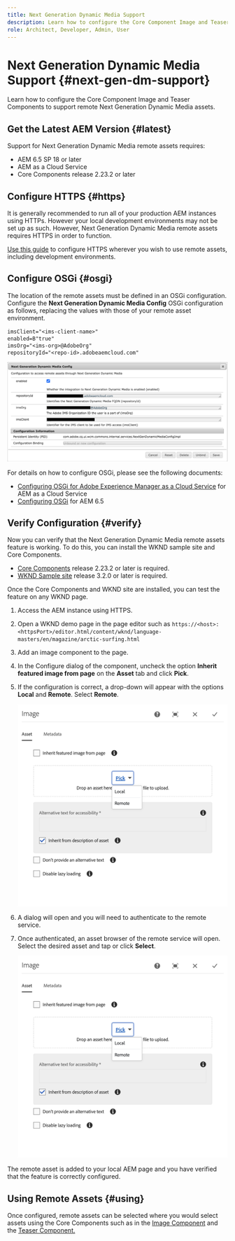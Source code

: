 ```yaml
---
title: Next Generation Dynamic Media Support
description: Learn how to configure the Core Component Image and Teaser Components to support remote Next Generation Dynamic Media assets.
role: Architect, Developer, Admin, User
---
```


# Next Generation Dynamic Media Support {#next-gen-dm-support}

Learn how to configure the Core Component Image and Teaser Components to support remote Next Generation Dynamic Media assets.

## Get the Latest AEM Version {#latest}

Support for Next Generation Dynamic Media remote assets requires:

* AEM 6.5 SP 18 or later
* AEM as a Cloud Service
* Core Components release 2.23.2 or later

## Configure HTTPS {#https}

It is generally recommended to run all of your production AEM instances using HTTPs. However your local development environments may not be set up as such. However, Next Generation Dynamic Media remote assets requires HTTPS in order to function.

[Use this guide](https://experienceleague.adobe.com/docs/experience-manager-learn/foundation/security/use-the-ssl-wizard.html) to configure HTTPS wherever you wish to use remote assets, including development environments.

## Configure OSGi {#osgi}

The location of the remote assets must be defined in an OSGi configuration. Configure the **Next Generation Dynamic Media Config** OSGi configuration as follows, replacing the values with those of your remote asset environment.

```text
imsClient="<ims-client-name>"
enabled=B"true"
imsOrg="<ims-org>@AdobeOrg"
repositoryId="<repo-id>.adobeaemcloud.com"
```

![The Next Generation Dynamic Media Config OSGi configuration window](/help/assets/remote-assets-osgi.png)

For details on how to configure OSGi, please see the following documents:

* [Configuring OSGi for Adobe Experience Manager as a Cloud Service](https://experienceleague.adobe.com/docs/experience-manager-cloud-service/content/implementing/deploying/configuring-osgi.html) for AEM as a Cloud Service
* [Configuring OSGi](https://experienceleague.adobe.com/docs/experience-manager-65/deploying/configuring/configuring-osgi.html) for AEM 6.5

## Verify Configuration {#verify}

Now you can verify that the Next Generation Dynamic Media remote assets feature is working. To do this, you can install the WKND sample site and Core Components.

* [Core Components](https://github.com/adobe/aem-core-wcm-components/releases/download/core.wcm.components.reactor-2.23.2/core.wcm.components.all-2.23.2.zip) release 2.23.2 or later is required.
* [WKND Sample site](https://github.com/adobe/aem-guides-wknd/releases/download/aem-guides-wknd-3.2.0/aem-guides-wknd.all-3.2.0-classic.zip) release 3.2.0 or later is required.

Once the Core Components and WKND site are installed, you can test the feature on any WKND page.

1. Access the AEM instance using HTTPS.

1. Open a WKND demo page in the page editor such as `https://<host>:<httpsPort>/editor.html/content/wknd/language-masters/en/magazine/arctic-surfing.html`

1. Add an image component to the page.

1. In the Configure dialog of the component, uncheck the option **Inherit featured image from page** on the **Asset** tab and click **Pick**.

1. If the configuration is correct, a drop-down will appear with the options **Local** and **Remote**. Select **Remote**.

   ![Remote and local pick options for image selection](/help/assets/remote-asset-selection.png)

1. A dialog will open and you will need to authenticate to the remote service.

1. Once authenticated, an asset browser of the remote service will open. Select the desired asset and tap or click **Select**.

   ![Selecting a remote asset](/help/assets/remote-asset-selection.png)

The remote asset is added to your local AEM page and you have verified that the feature is correctly configured.

## Using Remote Assets {#using}

Once configured, remote assets can be selected where you would select assets using the Core Components such as in the [Image Component](/help/components/image.md) and the [Teaser Component.](/help/components/teaser.md)
